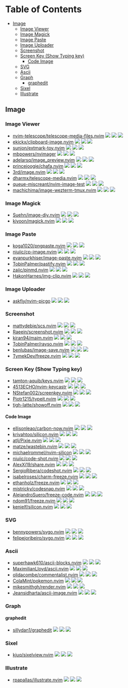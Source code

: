 # Table of Contents

<!-- toc -->

- [Image](#image)
  * [Image Viewer](#image-viewer)
  * [Image Magick](#image-magick)
  * [Image Paste](#image-paste)
  * [Image Uploader](#image-uploader)
  * [Screenshot](#screenshot)
  * [Screen Key (Show Typing key)](#screen-key-show-typing-key)
    + [Code Image](#code-image)
  * [SVG](#svg)
  * [Ascii](#ascii)
  * [Graph](#graph)
    + [graphedit](#graphedit)
  * [Sixel](#sixel)
  * [Illustrate](#illustrate)

<!-- tocstop -->

## Image

### Image Viewer

- [nvim-telescope/telescope-media-files.nvim](https://github.com/nvim-telescope/telescope-media-files.nvim) ![](https://img.shields.io/github/stars/nvim-telescope/telescope-media-files.nvim) ![](https://img.shields.io/github/last-commit/nvim-telescope/telescope-media-files.nvim) ![](https://img.shields.io/github/commit-activity/y/nvim-telescope/telescope-media-files.nvim)
- [ekickx/clipboard-image.nvim](https://github.com/ekickx/clipboard-image.nvim) ![](https://img.shields.io/github/stars/ekickx/clipboard-image.nvim) ![](https://img.shields.io/github/last-commit/ekickx/clipboard-image.nvim) ![](https://img.shields.io/github/commit-activity/y/ekickx/clipboard-image.nvim)
- [sunjon/extmark-toy.nvim](https://github.com/sunjon/extmark-toy.nvim) ![](https://img.shields.io/github/stars/sunjon/extmark-toy.nvim) ![](https://img.shields.io/github/last-commit/sunjon/extmark-toy.nvim) ![](https://img.shields.io/github/commit-activity/y/sunjon/extmark-toy.nvim)
- [mbpowers/nvimager](https://github.com/mbpowers/nvimager) ![](https://img.shields.io/github/stars/mbpowers/nvimager) ![](https://img.shields.io/github/last-commit/mbpowers/nvimager) ![](https://img.shields.io/github/commit-activity/y/mbpowers/nvimager)
- [adelarsq/image_preview.nvim](https://github.com/adelarsq/image_preview.nvim) ![](https://img.shields.io/github/stars/adelarsq/image_preview.nvim) ![](https://img.shields.io/github/last-commit/adelarsq/image_preview.nvim) ![](https://img.shields.io/github/commit-activity/y/adelarsq/image_preview.nvim)
- [princejoogie/chafa.nvim](https://github.com/princejoogie/chafa.nvim) ![](https://img.shields.io/github/stars/princejoogie/chafa.nvim) ![](https://img.shields.io/github/last-commit/princejoogie/chafa.nvim) ![](https://img.shields.io/github/commit-activity/y/princejoogie/chafa.nvim)
- [3rd/image.nvim](https://github.com/3rd/image.nvim) ![](https://img.shields.io/github/stars/3rd/image.nvim) ![](https://img.shields.io/github/last-commit/3rd/image.nvim) ![](https://img.shields.io/github/commit-activity/y/3rd/image.nvim)
- [dharmx/telescope-media.nvim](https://github.com/dharmx/telescope-media.nvim) ![](https://img.shields.io/github/stars/dharmx/telescope-media.nvim) ![](https://img.shields.io/github/last-commit/dharmx/telescope-media.nvim) ![](https://img.shields.io/github/commit-activity/y/dharmx/telescope-media.nvim)
- [queue-miscreant/nvim-image-test](https://github.com/queue-miscreant/nvim-image-test) ![](https://img.shields.io/github/stars/queue-miscreant/nvim-image-test) ![](https://img.shields.io/github/last-commit/queue-miscreant/nvim-image-test) ![](https://img.shields.io/github/commit-activity/y/queue-miscreant/nvim-image-test)
- [machichima/image-wezterm-tmux.nvim](https://github.com/machichima/image-wezterm-tmux.nvim) ![](https://img.shields.io/github/stars/machichima/image-wezterm-tmux.nvim) ![](https://img.shields.io/github/last-commit/machichima/image-wezterm-tmux.nvim) ![](https://img.shields.io/github/commit-activity/y/machichima/image-wezterm-tmux.nvim)

### Image Magick

- [Suehn/image-diy.nvim](https://github.com/Suehn/image-diy.nvim) ![](https://img.shields.io/github/stars/Suehn/image-diy.nvim) ![](https://img.shields.io/github/last-commit/Suehn/image-diy.nvim) ![](https://img.shields.io/github/commit-activity/y/Suehn/image-diy.nvim)
- [kiyoon/magick.nvim](https://github.com/kiyoon/magick.nvim) ![](https://img.shields.io/github/stars/kiyoon/magick.nvim) ![](https://img.shields.io/github/last-commit/kiyoon/magick.nvim) ![](https://img.shields.io/github/commit-activity/y/kiyoon/magick.nvim)

### Image Paste

- [koga1020/pngpaste.nvim](https://github.com/koga1020/pngpaste.nvim) ![](https://img.shields.io/github/stars/koga1020/pngpaste.nvim) ![](https://img.shields.io/github/last-commit/koga1020/pngpaste.nvim) ![](https://img.shields.io/github/commit-activity/y/koga1020/pngpaste.nvim)
- [niuiic/cp-image.nvim](https://github.com/niuiic/cp-image.nvim) ![](https://img.shields.io/github/stars/niuiic/cp-image.nvim) ![](https://img.shields.io/github/last-commit/niuiic/cp-image.nvim) ![](https://img.shields.io/github/commit-activity/y/niuiic/cp-image.nvim)
- [evanpurkhiser/image-paste.nvim](https://github.com/evanpurkhiser/image-paste.nvim) ![](https://img.shields.io/github/stars/evanpurkhiser/image-paste.nvim) ![](https://img.shields.io/github/last-commit/evanpurkhiser/image-paste.nvim) ![](https://img.shields.io/github/commit-activity/y/evanpurkhiser/image-paste.nvim)
- [TobinPalmer/pastify.nvim](https://github.com/TobinPalmer/pastify.nvim) ![](https://img.shields.io/github/stars/TobinPalmer/pastify.nvim) ![](https://img.shields.io/github/last-commit/TobinPalmer/pastify.nvim) ![](https://img.shields.io/github/commit-activity/y/TobinPalmer/pastify.nvim)
- [zaiic/pinmd.nvim](https://github.com/zaiic/pinmd.nvim) ![](https://img.shields.io/github/stars/zaiic/pinmd.nvim) ![](https://img.shields.io/github/last-commit/zaiic/pinmd.nvim) ![](https://img.shields.io/github/commit-activity/y/zaiic/pinmd.nvim)
- [HakonHarnes/img-clip.nvim](https://github.com/HakonHarnes/img-clip.nvim) ![](https://img.shields.io/github/stars/HakonHarnes/img-clip.nvim) ![](https://img.shields.io/github/last-commit/HakonHarnes/img-clip.nvim) ![](https://img.shields.io/github/commit-activity/y/HakonHarnes/img-clip.nvim)

### Image Uploader

- [askfiy/nvim-picgo](https://github.com/askfiy/nvim-picgo) ![](https://img.shields.io/github/stars/askfiy/nvim-picgo) ![](https://img.shields.io/github/last-commit/askfiy/nvim-picgo) ![](https://img.shields.io/github/commit-activity/y/askfiy/nvim-picgo)

### Screenshot

- [mattydebie/scs.nvim](https://github.com/mattydebie/scs.nvim) ![](https://img.shields.io/github/stars/mattydebie/scs.nvim) ![](https://img.shields.io/github/last-commit/mattydebie/scs.nvim) ![](https://img.shields.io/github/commit-activity/y/mattydebie/scs.nvim)
- [Raeein/screenshot.nvim](https://github.com/Raeein/screenshot.nvim) ![](https://img.shields.io/github/stars/Raeein/screenshot.nvim) ![](https://img.shields.io/github/last-commit/Raeein/screenshot.nvim) ![](https://img.shields.io/github/commit-activity/y/Raeein/screenshot.nvim)
- [kiran94/maim.nvim](https://github.com/kiran94/maim.nvim) ![](https://img.shields.io/github/stars/kiran94/maim.nvim) ![](https://img.shields.io/github/last-commit/kiran94/maim.nvim) ![](https://img.shields.io/github/commit-activity/y/kiran94/maim.nvim)
- [TobinPalmer/rayso.nvim](https://github.com/TobinPalmer/rayso.nvim) ![](https://img.shields.io/github/stars/TobinPalmer/rayso.nvim) ![](https://img.shields.io/github/last-commit/TobinPalmer/rayso.nvim) ![](https://img.shields.io/github/commit-activity/y/TobinPalmer/rayso.nvim)
- [benlubas/image-save.nvim](https://github.com/benlubas/image-save.nvim) ![](https://img.shields.io/github/stars/benlubas/image-save.nvim) ![](https://img.shields.io/github/last-commit/benlubas/image-save.nvim) ![](https://img.shields.io/github/commit-activity/y/benlubas/image-save.nvim)
- [TymekDev/freeze.nvim](https://github.com/TymekDev/freeze.nvim) ![](https://img.shields.io/github/stars/TymekDev/freeze.nvim) ![](https://img.shields.io/github/last-commit/TymekDev/freeze.nvim) ![](https://img.shields.io/github/commit-activity/y/TymekDev/freeze.nvim)

### Screen Key (Show Typing key)

- [tamton-aquib/keys.nvim](https://github.com/tamton-aquib/keys.nvim) ![](https://img.shields.io/github/stars/tamton-aquib/keys.nvim) ![](https://img.shields.io/github/last-commit/tamton-aquib/keys.nvim) ![](https://img.shields.io/github/commit-activity/y/tamton-aquib/keys.nvim)
- [4513ECHO/nvim-keycastr](https://github.com/4513ECHO/nvim-keycastr) ![](https://img.shields.io/github/stars/4513ECHO/nvim-keycastr) ![](https://img.shields.io/github/last-commit/4513ECHO/nvim-keycastr) ![](https://img.shields.io/github/commit-activity/y/4513ECHO/nvim-keycastr)
- [NStefan002/screenkey.nvim](https://github.com/NStefan002/screenkey.nvim) ![](https://img.shields.io/github/stars/NStefan002/screenkey.nvim) ![](https://img.shields.io/github/last-commit/NStefan002/screenkey.nvim) ![](https://img.shields.io/github/commit-activity/y/NStefan002/screenkey.nvim)
- [Piotr1215/typeit.nvim](https://github.com/Piotr1215/typeit.nvim) ![](https://img.shields.io/github/stars/Piotr1215/typeit.nvim) ![](https://img.shields.io/github/last-commit/Piotr1215/typeit.nvim) ![](https://img.shields.io/github/commit-activity/y/Piotr1215/typeit.nvim)
- [tigh-latte/showoff.nvim](https://github.com/tigh-latte/showoff.nvim) ![](https://img.shields.io/github/stars/tigh-latte/showoff.nvim) ![](https://img.shields.io/github/last-commit/tigh-latte/showoff.nvim) ![](https://img.shields.io/github/commit-activity/y/tigh-latte/showoff.nvim)

#### Code Image

- [ellisonleao/carbon-now.nvim](https://github.com/ellisonleao/carbon-now.nvim) ![](https://img.shields.io/github/stars/ellisonleao/carbon-now.nvim) ![](https://img.shields.io/github/last-commit/ellisonleao/carbon-now.nvim) ![](https://img.shields.io/github/commit-activity/y/ellisonleao/carbon-now.nvim)
- [krivahtoo/silicon.nvim](https://github.com/krivahtoo/silicon.nvim) ![](https://img.shields.io/github/stars/krivahtoo/silicon.nvim) ![](https://img.shields.io/github/last-commit/krivahtoo/silicon.nvim) ![](https://img.shields.io/github/commit-activity/y/krivahtoo/silicon.nvim)
- [atlj/Pixie.nvim](https://github.com/atlj/Pixie.nvim) ![](https://img.shields.io/github/stars/atlj/Pixie.nvim) ![](https://img.shields.io/github/last-commit/atlj/Pixie.nvim) ![](https://img.shields.io/github/commit-activity/y/atlj/Pixie.nvim)
- [matze/wastebin.nvim](https://github.com/matze/wastebin.nvim) ![](https://img.shields.io/github/stars/matze/wastebin.nvim) ![](https://img.shields.io/github/last-commit/matze/wastebin.nvim) ![](https://img.shields.io/github/commit-activity/y/matze/wastebin.nvim)
- [michaelrommel/nvim-silicon](https://github.com/michaelrommel/nvim-silicon) ![](https://img.shields.io/github/stars/michaelrommel/nvim-silicon) ![](https://img.shields.io/github/last-commit/michaelrommel/nvim-silicon) ![](https://img.shields.io/github/commit-activity/y/michaelrommel/nvim-silicon)
- [niuiic/code-shot.nvim](https://github.com/niuiic/code-shot.nvim) ![](https://img.shields.io/github/stars/niuiic/code-shot.nvim) ![](https://img.shields.io/github/last-commit/niuiic/code-shot.nvim) ![](https://img.shields.io/github/commit-activity/y/niuiic/code-shot.nvim)
- [AlexXi19/share.nvim](https://github.com/AlexXi19/share.nvim) ![](https://img.shields.io/github/stars/AlexXi19/share.nvim) ![](https://img.shields.io/github/last-commit/AlexXi19/share.nvim) ![](https://img.shields.io/github/commit-activity/y/AlexXi19/share.nvim)
- [SergioRibera/codeshot.nvim](https://github.com/SergioRibera/codeshot.nvim) ![](https://img.shields.io/github/stars/SergioRibera/codeshot.nvim) ![](https://img.shields.io/github/last-commit/SergioRibera/codeshot.nvim) ![](https://img.shields.io/github/commit-activity/y/SergioRibera/codeshot.nvim)
- [isabelroses/charm-freeze.nvim](https://github.com/isabelroses/charm-freeze.nvim) ![](https://img.shields.io/github/stars/isabelroses/charm-freeze.nvim) ![](https://img.shields.io/github/last-commit/isabelroses/charm-freeze.nvim) ![](https://img.shields.io/github/commit-activity/y/isabelroses/charm-freeze.nvim)
- [ethanholz/freeze.nvim](https://github.com/ethanholz/freeze.nvim) ![](https://img.shields.io/github/stars/ethanholz/freeze.nvim) ![](https://img.shields.io/github/last-commit/ethanholz/freeze.nvim) ![](https://img.shields.io/github/commit-activity/y/ethanholz/freeze.nvim)
- [mistricky/codesnap.nvim](https://github.com/mistricky/codesnap.nvim) ![](https://img.shields.io/github/stars/mistricky/codesnap.nvim) ![](https://img.shields.io/github/last-commit/mistricky/codesnap.nvim) ![](https://img.shields.io/github/commit-activity/y/mistricky/codesnap.nvim)
- [AlejandroSuero/freeze-code.nvim](https://github.com/AlejandroSuero/freeze-code.nvim) ![](https://img.shields.io/github/stars/AlejandroSuero/freeze-code.nvim) ![](https://img.shields.io/github/last-commit/AlejandroSuero/freeze-code.nvim) ![](https://img.shields.io/github/commit-activity/y/AlejandroSuero/freeze-code.nvim)
- [ndom91/freeze.nvim](https://github.com/ndom91/freeze.nvim) ![](https://img.shields.io/github/stars/ndom91/freeze.nvim) ![](https://img.shields.io/github/last-commit/ndom91/freeze.nvim) ![](https://img.shields.io/github/commit-activity/y/ndom91/freeze.nvim)
- [kenielf/silicon.nvim](https://github.com/kenielf/silicon.nvim) ![](https://img.shields.io/github/stars/kenielf/silicon.nvim) ![](https://img.shields.io/github/last-commit/kenielf/silicon.nvim) ![](https://img.shields.io/github/commit-activity/y/kenielf/silicon.nvim)

### SVG

- [bennypowers/svgo.nvim](https://github.com/bennypowers/svgo.nvim) ![](https://img.shields.io/github/stars/bennypowers/svgo.nvim) ![](https://img.shields.io/github/last-commit/bennypowers/svgo.nvim) ![](https://img.shields.io/github/commit-activity/y/bennypowers/svgo.nvim)
- [felipejoribeiro/svgo.nvim](https://github.com/felipejoribeiro/svgo.nvim) ![](https://img.shields.io/github/stars/felipejoribeiro/svgo.nvim) ![](https://img.shields.io/github/last-commit/felipejoribeiro/svgo.nvim) ![](https://img.shields.io/github/commit-activity/y/felipejoribeiro/svgo.nvim)

### Ascii

- [superhawk610/ascii-blocks.nvim](https://github.com/superhawk610/ascii-blocks.nvim) ![](https://img.shields.io/github/stars/superhawk610/ascii-blocks.nvim) ![](https://img.shields.io/github/last-commit/superhawk610/ascii-blocks.nvim) ![](https://img.shields.io/github/commit-activity/y/superhawk610/ascii-blocks.nvim)
- [MaximilianLloyd/ascii.nvim](https://github.com/MaximilianLloyd/ascii.nvim) ![](https://img.shields.io/github/stars/MaximilianLloyd/ascii.nvim) ![](https://img.shields.io/github/last-commit/MaximilianLloyd/ascii.nvim) ![](https://img.shields.io/github/commit-activity/y/MaximilianLloyd/ascii.nvim)
- [olidacombe/commentalist.nvim](https://github.com/olidacombe/commentalist.nvim) ![](https://img.shields.io/github/stars/olidacombe/commentalist.nvim) ![](https://img.shields.io/github/last-commit/olidacombe/commentalist.nvim) ![](https://img.shields.io/github/commit-activity/y/olidacombe/commentalist.nvim)
- [ColaMint/pokemon.nvim](https://github.com/ColaMint/pokemon.nvim) ![](https://img.shields.io/github/stars/ColaMint/pokemon.nvim) ![](https://img.shields.io/github/last-commit/ColaMint/pokemon.nvim) ![](https://img.shields.io/github/commit-activity/y/ColaMint/pokemon.nvim)
- [mikesmithgh/render.nvim](https://github.com/mikesmithgh/render.nvim) ![](https://img.shields.io/github/stars/mikesmithgh/render.nvim) ![](https://img.shields.io/github/last-commit/mikesmithgh/render.nvim) ![](https://img.shields.io/github/commit-activity/y/mikesmithgh/render.nvim)
- [Jeansidharta/ascii-image.nvim](https://github.com/Jeansidharta/ascii-image.nvim) ![](https://img.shields.io/github/stars/Jeansidharta/ascii-image.nvim) ![](https://img.shields.io/github/last-commit/Jeansidharta/ascii-image.nvim) ![](https://img.shields.io/github/commit-activity/y/Jeansidharta/ascii-image.nvim)

### Graph

#### graphedit

- [sillydan1/graphedit](https://github.com/sillydan1/graphedit) ![](https://img.shields.io/github/stars/sillydan1/graphedit) ![](https://img.shields.io/github/last-commit/sillydan1/graphedit) ![](https://img.shields.io/github/commit-activity/y/sillydan1/graphedit)

### Sixel

- [kjuq/sixelview.nvim](https://github.com/kjuq/sixelview.nvim) ![](https://img.shields.io/github/stars/kjuq/sixelview.nvim) ![](https://img.shields.io/github/last-commit/kjuq/sixelview.nvim) ![](https://img.shields.io/github/commit-activity/y/kjuq/sixelview.nvim)

### Illustrate

- [rpapallas/illustrate.nvim](https://github.com/rpapallas/illustrate.nvim) ![](https://img.shields.io/github/stars/rpapallas/illustrate.nvim) ![](https://img.shields.io/github/last-commit/rpapallas/illustrate.nvim) ![](https://img.shields.io/github/commit-activity/y/rpapallas/illustrate.nvim)
